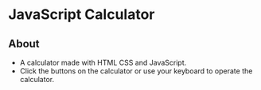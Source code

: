 # JavaScript Calculator

## About
* A calculator made with HTML CSS and JavaScript.
* Click the buttons on the calculator or use your keyboard to operate the calculator.